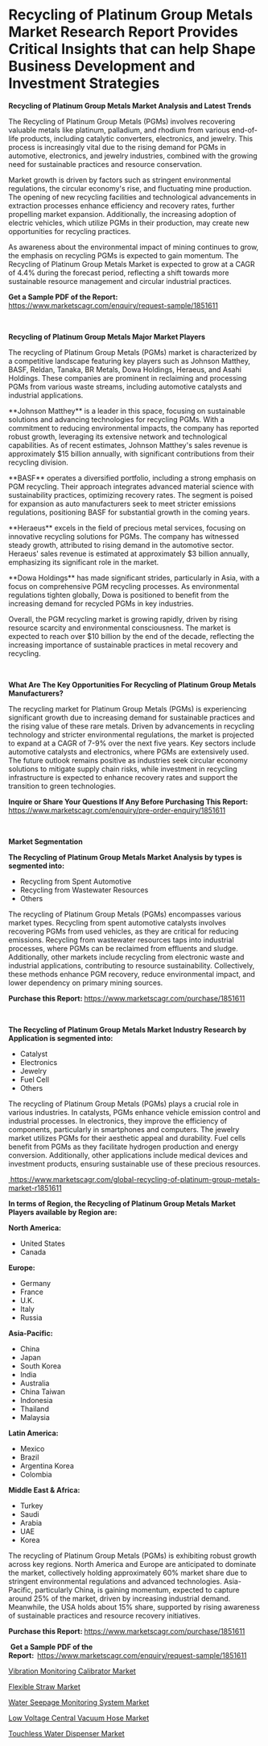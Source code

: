 <p><h1>Recycling of Platinum Group Metals Market Research Report Provides Critical Insights that can help Shape Business Development and Investment Strategies</h1></p><p><strong>Recycling of Platinum Group Metals Market Analysis and Latest Trends</strong></p>
<p><p>The Recycling of Platinum Group Metals (PGMs) involves recovering valuable metals like platinum, palladium, and rhodium from various end-of-life products, including catalytic converters, electronics, and jewelry. This process is increasingly vital due to the rising demand for PGMs in automotive, electronics, and jewelry industries, combined with the growing need for sustainable practices and resource conservation. </p><p>Market growth is driven by factors such as stringent environmental regulations, the circular economy's rise, and fluctuating mine production. The opening of new recycling facilities and technological advancements in extraction processes enhance efficiency and recovery rates, further propelling market expansion. Additionally, the increasing adoption of electric vehicles, which utilize PGMs in their production, may create new opportunities for recycling practices.</p><p>As awareness about the environmental impact of mining continues to grow, the emphasis on recycling PGMs is expected to gain momentum. The Recycling of Platinum Group Metals Market is expected to grow at a CAGR of 4.4% during the forecast period, reflecting a shift towards more sustainable resource management and circular industrial practices.</p></p>
<p><strong>Get a Sample PDF of the Report:&nbsp;</strong> <a href="https://www.marketscagr.com/enquiry/request-sample/1851611?utm_campaign=1173&utm_medium=2&utm_source=Github&utm_content=ia&utm_term=18102024&utm_id=recycling-of-platinum-group-metals">https://www.marketscagr.com/enquiry/request-sample/1851611</a></p>
<p>&nbsp;</p>
<p><strong>Recycling of Platinum Group Metals Major Market Players</strong></p>
<p><p>The recycling of Platinum Group Metals (PGMs) market is characterized by a competitive landscape featuring key players such as Johnson Matthey, BASF, Reldan, Tanaka, BR Metals, Dowa Holdings, Heraeus, and Asahi Holdings. These companies are prominent in reclaiming and processing PGMs from various waste streams, including automotive catalysts and industrial applications.</p><p>**Johnson Matthey** is a leader in this space, focusing on sustainable solutions and advancing technologies for recycling PGMs. With a commitment to reducing environmental impacts, the company has reported robust growth, leveraging its extensive network and technological capabilities. As of recent estimates, Johnson Matthey's sales revenue is approximately $15 billion annually, with significant contributions from their recycling division.</p><p>**BASF** operates a diversified portfolio, including a strong emphasis on PGM recycling. Their approach integrates advanced material science with sustainability practices, optimizing recovery rates. The segment is poised for expansion as auto manufacturers seek to meet stricter emissions regulations, positioning BASF for substantial growth in the coming years.</p><p>**Heraeus** excels in the field of precious metal services, focusing on innovative recycling solutions for PGMs. The company has witnessed steady growth, attributed to rising demand in the automotive sector. Heraeus' sales revenue is estimated at approximately $3 billion annually, emphasizing its significant role in the market.</p><p>**Dowa Holdings** has made significant strides, particularly in Asia, with a focus on comprehensive PGM recycling processes. As environmental regulations tighten globally, Dowa is positioned to benefit from the increasing demand for recycled PGMs in key industries.</p><p>Overall, the PGM recycling market is growing rapidly, driven by rising resource scarcity and environmental consciousness. The market is expected to reach over $10 billion by the end of the decade, reflecting the increasing importance of sustainable practices in metal recovery and recycling.</p></p>
<p>&nbsp;</p>
<p><strong>What Are The Key Opportunities For Recycling of Platinum Group Metals Manufacturers?</strong></p>
<p><p>The recycling market for Platinum Group Metals (PGMs) is experiencing significant growth due to increasing demand for sustainable practices and the rising value of these rare metals. Driven by advancements in recycling technology and stricter environmental regulations, the market is projected to expand at a CAGR of 7-9% over the next five years. Key sectors include automotive catalysts and electronics, where PGMs are extensively used. The future outlook remains positive as industries seek circular economy solutions to mitigate supply chain risks, while investment in recycling infrastructure is expected to enhance recovery rates and support the transition to green technologies.</p></p>
<p><strong>Inquire or Share Your Questions If Any Before Purchasing This Report:</strong> <a href="https://www.marketscagr.com/enquiry/pre-order-enquiry/1851611?utm_campaign=1173&utm_medium=2&utm_source=Github&utm_content=ia&utm_term=18102024&utm_id=recycling-of-platinum-group-metals">https://www.marketscagr.com/enquiry/pre-order-enquiry/1851611</a></p>
<p>&nbsp;</p>
<p><strong>Market Segmentation</strong></p>
<p><strong>The Recycling of Platinum Group Metals Market Analysis by types is segmented into:</strong></p>
<p><ul><li>Recycling from Spent Automotive</li><li>Recycling from Wastewater Resources</li><li>Others</li></ul></p>
<p><p>The recycling of Platinum Group Metals (PGMs) encompasses various market types. Recycling from spent automotive catalysts involves recovering PGMs from used vehicles, as they are critical for reducing emissions. Recycling from wastewater resources taps into industrial processes, where PGMs can be reclaimed from effluents and sludge. Additionally, other markets include recycling from electronic waste and industrial applications, contributing to resource sustainability. Collectively, these methods enhance PGM recovery, reduce environmental impact, and lower dependency on primary mining sources.</p></p>
<p><strong>Purchase this Report:&nbsp;</strong><a href="https://www.marketscagr.com/purchase/1851611?utm_campaign=1173&utm_medium=2&utm_source=Github&utm_content=ia&utm_term=18102024&utm_id=recycling-of-platinum-group-metals">https://www.marketscagr.com/purchase/1851611</a></p>
<p>&nbsp;</p>
<p><strong>The Recycling of Platinum Group Metals Market Industry Research by Application is segmented into:</strong></p>
<p><ul><li>Catalyst</li><li>Electronics</li><li>Jewelry</li><li>Fuel Cell</li><li>Others</li></ul></p>
<p><p>The recycling of Platinum Group Metals (PGMs) plays a crucial role in various industries. In catalysts, PGMs enhance vehicle emission control and industrial processes. In electronics, they improve the efficiency of components, particularly in smartphones and computers. The jewelry market utilizes PGMs for their aesthetic appeal and durability. Fuel cells benefit from PGMs as they facilitate hydrogen production and energy conversion. Additionally, other applications include medical devices and investment products, ensuring sustainable use of these precious resources.</p></p>
<p><a href="https://www.marketscagr.com/global-recycling-of-platinum-group-metals-market-r1851611?utm_campaign=1173&utm_medium=2&utm_source=Github&utm_content=ia&utm_term=18102024&utm_id=recycling-of-platinum-group-metals">&nbsp;https://www.marketscagr.com/global-recycling-of-platinum-group-metals-market-r1851611</a></p>
<p><strong>In terms of Region, the Recycling of Platinum Group Metals Market Players available by Region are:</strong></p>
<p>
    <p> <strong> North America: </strong>
        <ul>
            <li>United States</li>
            <li>Canada</li>
        </ul>
        </p> 
    <p> <strong> Europe: </strong>
        <ul>
            <li>Germany</li>
            <li>France</li>
            <li>U.K.</li>
            <li>Italy</li>
            <li>Russia</li>
        </ul>
        </p> 
    <p> <strong> Asia-Pacific: </strong>
        <ul>
            <li>China</li>
            <li>Japan</li>
            <li>South Korea</li>
            <li>India</li>
            <li>Australia</li>
            <li>China Taiwan</li>
            <li>Indonesia</li>
            <li>Thailand</li>
            <li>Malaysia</li>
        </ul>
        </p> 
    <p> <strong> Latin America: </strong>
        <ul>
            <li>Mexico</li>
            <li>Brazil</li>
            <li>Argentina Korea</li>
            <li>Colombia</li>
        </ul>
        </p> 
    <p> <strong> Middle East & Africa: </strong>
        <ul>
            <li>Turkey</li>
            <li>Saudi</li>
            <li>Arabia</li>
            <li>UAE</li>
            <li>Korea</li>
        </ul>
    </p>
    </p>
<p><p>The recycling of Platinum Group Metals (PGMs) is exhibiting robust growth across key regions. North America and Europe are anticipated to dominate the market, collectively holding approximately 60% market share due to stringent environmental regulations and advanced technologies. Asia-Pacific, particularly China, is gaining momentum, expected to capture around 25% of the market, driven by increasing industrial demand. Meanwhile, the USA holds about 15% share, supported by rising awareness of sustainable practices and resource recovery initiatives.</p></p>
<p><strong>Purchase this Report: </strong><a href="https://www.marketscagr.com/purchase/1851611?utm_campaign=1173&utm_medium=2&utm_source=Github&utm_content=ia&utm_term=18102024&utm_id=recycling-of-platinum-group-metals">https://www.marketscagr.com/purchase/1851611</a></p>
<p>&nbsp;<strong>Get a Sample PDF of the Report:&nbsp;&nbsp;</strong><a href="https://www.marketscagr.com/enquiry/request-sample/1851611?utm_campaign=1173&utm_medium=2&utm_source=Github&utm_content=ia&utm_term=18102024&utm_id=recycling-of-platinum-group-metals">https://www.marketscagr.com/enquiry/request-sample/1851611</a></p>
<p><strong></strong></p>
<p><p><a href="https://github.com/pzutterh2/Market-Research-Report-List-1/blob/main/vibration-monitoring-calibrator-market.md?utm_campaign=1173&utm_medium=2&utm_source=Github&utm_content=ia&utm_term=18102024&utm_id=recycling-of-platinum-group-metals">Vibration Monitoring Calibrator Market</a></p><p><a href="https://www.linkedin.com/pulse/flexible-straw-spectrum-usage-patterns-sector-evolution-pcbae?utm_campaign=1173&utm_medium=2&utm_source=Github&utm_content=ia&utm_term=18102024&utm_id=recycling-of-platinum-group-metals">Flexible Straw Market</a></p><p><a href="https://github.com/tealewe4ey/Market-Research-Report-List-1/blob/main/water-seepage-monitoring-system-market.md?utm_campaign=1173&utm_medium=2&utm_source=Github&utm_content=ia&utm_term=18102024&utm_id=recycling-of-platinum-group-metals">Water Seepage Monitoring System Market</a></p><p><a href="https://www.linkedin.com/pulse/low-voltage-central-vacuum-hose-sector-surge-78-growth-r6j7e?utm_campaign=1173&utm_medium=2&utm_source=Github&utm_content=ia&utm_term=18102024&utm_id=recycling-of-platinum-group-metals">Low Voltage Central Vacuum Hose Market</a></p><p><a href="https://www.linkedin.com/pulse/exploring-touchless-water-dispenser-market-dynamics-global-rn4xe?utm_campaign=1173&utm_medium=2&utm_source=Github&utm_content=ia&utm_term=18102024&utm_id=recycling-of-platinum-group-metals">Touchless Water Dispenser Market</a></p></p>
